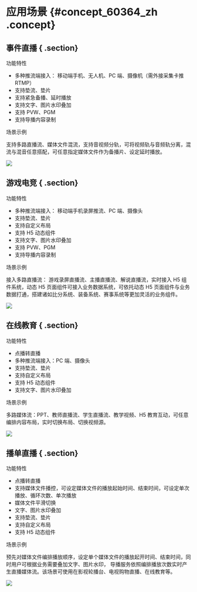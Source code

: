 # 应用场景 {#concept_60364_zh .concept}

## 事件直播 { .section}

功能特性

-   多种推流端接入： 移动端手机、无人机、PC 端、摄像机（需外接采集卡推 RTMP）
-   支持垫流、垫片
-   支持紧急备播、延时播放
-   支持文字、图片水印叠加
-   支持 PVW、PGM
-   支持导播内容录制

场景示例

支持多路直播流、媒体文件混流，支持音视频分轨，可将视频轨与音频轨分离，混流与混音任意搭配，可任意指定媒体文件作为备播片、设定延时播放。

![](http://docs-aliyun.cn-hangzhou.oss.aliyun-inc.com/assets/pic/60364/cn_zh/1510050516949/%E6%96%B0%E9%97%BB.png)

## 游戏电竞 { .section}

功能特性

-   多种推流端接入： 移动端手机录屏推流、PC 端、摄像头
-   支持垫流、垫片
-   支持自定义布局
-   支持 H5 动态组件
-   支持文字、图片水印叠加
-   支持 PVW、PGM
-   支持导播内容录制

场景示例

接入多路直播流： 游戏录屏直播流、主播直播流、解说直播流，实时接入 H5 组件系统，动态 H5 页面组件可接入业务数据系统，可依托动态 H5 页面组件与业务数据打通，搭建诸如比分系统、装备系统、赛事系统等更加灵活的业务组件。

![](http://docs-aliyun.cn-hangzhou.oss.aliyun-inc.com/assets/pic/60364/cn_zh/1510050545736/%E6%B8%B8%E6%88%8F%E7%9B%B4%E6%92%AD.png)

## 在线教育 { .section}

功能特性

-   点播转直播
-   多种推流端接入：PC 端、摄像头
-   支持垫流、垫片
-   支持自定义布局
-   支持 H5 动态组件
-   支持文字、图片水印叠加

场景示例

多路媒体流：PPT、教师直播流、学生直播流、教学视频、H5 教育互动，可任意编排内容布局，实时切换布局、切换视频源。

![](http://docs-aliyun.cn-hangzhou.oss.aliyun-inc.com/assets/pic/60364/cn_zh/1510050576945/%E6%95%99%E8%82%B2.png)

## 播单直播 { .section}

功能特性

-   点播转直播
-   支持媒体文件播控，可设定媒体文件的播放起始时间、结束时间，可设定单次播放、循环次数、单次播放
-   媒体文件平滑切换
-   文字、图片水印叠加
-   支持垫流、垫片
-   支持自定义布局
-   支持 H5 动态组件

场景示例

预先对媒体文件编排播放顺序，设定单个媒体文件的播放起开时间、结束时间，同时用户可根据业务需要叠加文字、图片水印， 导播服务依照编排播放次数实时产生直播媒体流。该场景可使用在影视轮播台、电视购物直播、在线教育等。

![](http://docs-aliyun.cn-hangzhou.oss.aliyun-inc.com/assets/pic/60364/cn_zh/1510050610253/%E6%92%AD%E5%8D%95%E7%9B%B4%E6%92%AD.png)

